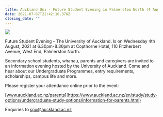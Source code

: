 ```yaml
---
title: Auckland Uni - Future Student Evening in Palmerston North (4 Aug 2021)
date: 2021-07-07T22:42:10.376Z
closing_date: ""
---
```

![](https://res.cloudinary.com/whanganuihigh/image/upload/v1602645423/Careers%20and%20Vocational/Logos/Auckland_Uni.jpg)

Future Student Evening - The University of Auckland. Is on Wednesday 4th August, 2021 at 6.30pm-8.30pm at Copthorne Hotel, 110 Fitzherbert Avenue, West End, Palmerston North.

Secondary school students, whanau, parents and caregivers are invited to an information evening hosted by the University of Auckland. Come and hear about our Undergraduate Programmes, entry requirements, scholarships, campus life and more.

Please register your attendance online prior to the event:

[www.auckland.ac.nz/parents](https://www.auckland.ac.nz/en/study/study-options/undergraduate-study-options/information-for-parents.html)

Enquiries to spo@auckland.ac.nz